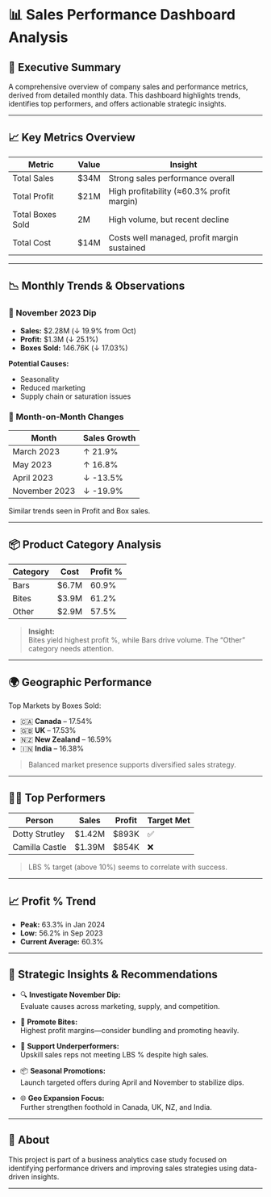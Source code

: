 # 📊 Sales Performance Dashboard Analysis

## 🧾 Executive Summary

A comprehensive overview of company sales and performance metrics, derived from detailed monthly data. This dashboard highlights trends, identifies top performers, and offers actionable strategic insights.

---

## 📈 Key Metrics Overview

| **Metric**        | **Value** | **Insight**                                  |
|-------------------|-----------|----------------------------------------------|
| Total Sales       | $34M      | Strong sales performance overall             |
| Total Profit      | $21M      | High profitability (≈60.3% profit margin)    |
| Total Boxes Sold  | 2M        | High volume, but recent decline              |
| Total Cost        | $14M      | Costs well managed, profit margin sustained  |

---

## 📉 Monthly Trends & Observations

### 🔻 November 2023 Dip
- **Sales:** $2.28M (↓ 19.9% from Oct)
- **Profit:** $1.3M (↓ 25.1%)
- **Boxes Sold:** 146.76K (↓ 17.03%)

**Potential Causes:**
- Seasonality
- Reduced marketing
- Supply chain or saturation issues

### 🔁 Month-on-Month Changes

| **Month**       | **Sales Growth** |
|------------------|------------------|
| March 2023       | ↑ 21.9%          |
| May 2023         | ↑ 16.8%          |
| April 2023       | ↓ -13.5%         |
| November 2023    | ↓ -19.9%         |

Similar trends seen in Profit and Box sales.

---

## 📦 Product Category Analysis

| **Category** | **Cost** | **Profit %** |
|--------------|----------|--------------|
| Bars         | $6.7M    | 60.9%        |
| Bites        | $3.9M    | 61.2%        |
| Other        | $2.9M    | 57.5%        |

> **Insight:**  
> Bites yield highest profit %, while Bars drive volume. The “Other” category needs attention.

---

## 🌍 Geographic Performance

Top Markets by Boxes Sold:
- 🇨🇦 **Canada** – 17.54%
- 🇬🇧 **UK** – 17.53%
- 🇳🇿 **New Zealand** – 16.59%
- 🇮🇳 **India** – 16.38%

> Balanced market presence supports diversified sales strategy.

---

## 👩‍💼 Top Performers

| **Person**         | **Sales** | **Profit** | **Target Met** |
|--------------------|-----------|------------|----------------|
| Dotty Strutley     | $1.42M    | $893K      | ✅             |
| Camilla Castle     | $1.39M    | $854K      | ❌             |

> LBS % target (above 10%) seems to correlate with success.

---

## 📈 Profit % Trend

- **Peak:** 63.3% in Jan 2024
- **Low:** 56.2% in Sep 2023
- **Current Average:** 60.3%

---

## 🧠 Strategic Insights & Recommendations

- 🔍 **Investigate November Dip:**  
  Evaluate causes across marketing, supply, and competition.

- 🚀 **Promote Bites:**  
  Highest profit margins—consider bundling and promoting heavily.

- 👥 **Support Underperformers:**  
  Upskill sales reps not meeting LBS % despite high sales.

- 📦 **Seasonal Promotions:**  
  Launch targeted offers during April and November to stabilize dips.

- 🌐 **Geo Expansion Focus:**  
  Further strengthen foothold in Canada, UK, NZ, and India.

---

## 📌 About

This project is part of a business analytics case study focused on identifying performance drivers and improving sales strategies using data-driven insights.

---



